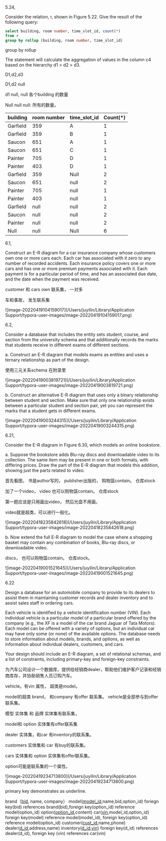 5.24, 

Consider the relation, r, shown in Figure 5.22. Give the result of the following query: 

```sql
select building, room number, time_slot_id, count(*) 
from r 
group by rollup (building, room number, time_slot_id)
```

group by rollup

The statement will calculate the aggregation of values in the column c4 based on the hierarchy d1 > d2 > d3.

D1,d2,d3 

D1,d2 null  

d1 null, null  各个building 的数量

Null null  null:  所有的数量。

| building | room number | time_slot_id | Count(*) |
| -------- | ----------- | ------------ | -------- |
| Garfield | 359         | A            | 1        |
| Garfield | 359         | B            | 1        |
| Saucon   | 651         | A            | 1        |
| Saucon   | 651         | C            | 1        |
| Painter  | 705         | D            | 1        |
| Painter  | 403         | D            | 1        |
| Garfield | 359         | Null         | 2        |
| Saucon   | 651         | null         | 2        |
| Painter  | 705         | null         | 1        |
| Painter  | 403         | null         | 1        |
| Garfield | null        | null         | 2        |
| Saucon   | null        | null         | 2        |
| Painter  | null        | null         | 2        |
| Null     | null        | Null         | 6        |

6.1,

Construct an E-R diagram for a car insurance company whose customers own one or more cars each. Each car has associated with it zero to any number of recorded accidents. Each insurance policy covers one or more cars and has one or more premium payments associated with it. Each payment is for a particular period of time, and has an associated due date, and the date when the payment was received.

customer 和 cars   own 联系集， 一对多

车和事故， 发生联系集

![image-20220419104159017](/Users/juyilin/Library/Application Support/typora-user-images/image-20220419104159017.png)

 6.2,

Consider a database that includes the entity sets student, course, and section from the university schema and that additionally records the marks that students receive in different exams of different sections. 

a. Construct an E-R diagram that models exams as entities and uses a ternary relationship as part of the design. 

使用三元关系schema 在附录里

![image-20220419003819721](/Users/juyilin/Library/Application Support/typora-user-images/image-20220419003819721.png)

b. Construct an alternative E-R diagram that uses only a binary relationship between student and section. Make sure that only one relationship exists between a particular student and section pair, yet you can represent the marks that a student gets in different exams.

![image-20220419003244315](/Users/juyilin/Library/Application Support/typora-user-images/image-20220419003244315.png)

 6.21,

Consider the E-R diagram in Figure 6.30, which models an online bookstore. 

a. Suppose the bookstore adds Blu-ray discs and downloadable video to its collection. The same item may be present in one or both formats, with differing prices. Draw the part of the E-R diagram that models this addition, showing just the parts related to video. 

首先看图， 书是author写的， publisher出版的， 购物篮contain。 仓库stock

加了一个video， video 也可以购物篮contain。 仓库stock

第一题应该是只用画出video， 然后光盘不用画， 

video就是超类，可以进行一般化。

![image-20220418235842618](/Users/juyilin/Library/Application Support/typora-user-images/image-20220418235842618.png)

b. Now extend the full E-R diagram to model the case where a shopping basket may contain any combination of books, Blu-ray discs, or downloadable video.

discs， 也可以购物篮contain。 仓库stock。

![image-20220419001521645](/Users/juyilin/Library/Application Support/typora-user-images/image-20220419001521645.png)

 6.22

Design a database for an automobile company to provide to its dealers to assist them in maintaining customer records and dealer inventory and to assist sales staff in ordering cars.

Each vehicle is identified by a vehicle identification number (VIN). Each individual vehicle is a particular model of a particular brand offered by the company (e.g., the XF is a model of the car brand Jaguar of Tata Motors). Each model can be offered with a variety of options, but an individual car may have only some (or none) of the available options. The database needs to store information about models, brands, and options, as well as information about individual dealers, customers, and cars. 

Your design should include an E-R diagram, a set of relational schemas, and a list of constraints, including primary-key and foreign-key constraints.

为汽车公司设计一个数据库，提供给经销商dealer，帮助他们维护客户记录和经销商库存，并协助销售人员订购汽车。

vehicle。有vin 属性， 超类是model。

model的超类 brand，  和company 有offer 联系集。 vehicle是全部参与到offer联系集。 

模型 实体集   和 品牌 实体集有联系集，  

model和 option 实体集有offer联系集

dealer 实体集，和car 有inventory的联系集。

customers 实体集和 car 有buy的联系集。

cars 实体集和 option 实体集有offer联系集。

option可能是联系集的一个属性。

![image-20220419234713800](/Users/juyilin/Library/Application Support/typora-user-images/image-20220419234713800.png)

primary key demonstrates as underline.

brand（<u>bid</u>, name, company）
model(<u>model_id</u>,name,bid,option_id) foriegn key(bid) references brand(bid),foreign key(option_id) reference model(option_id)
option(<u>option_id</u>,content) 
car(<u>vin</u>,model_id,option_id) foreign key(model) reference model(model_id), foreign key(option_id) reference model(option_id)
customer(<u>cust_id</u>,name,phone)
dealer(<u>d_id</u>,address,name)
inventory(<u>d_id,vin</u>)  foreign key(d_id) references dealer(d_id), foreign key (vin) references car(vin)



